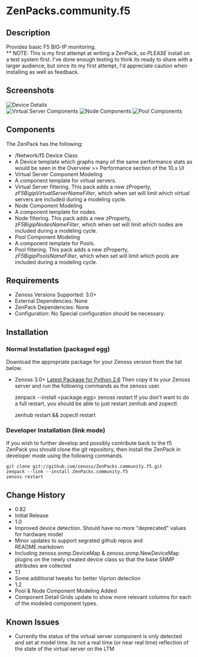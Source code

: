# ZenPacks.community.f5
## Description
Provides basic F5 BIG-IP monitoring.  
** NOTE: This is my first attempt at writing a ZenPack, so *PLEASE* install on 
a test system first. I've done enough testing to think its ready to share with 
a larger audience, but since its my first attempt, I'd appreciate caution when 
installing as well as feedback.

## Screenshots
![Device Details](https://github.com/dpetzel/ZenPacks.community.f5/raw/master/screenshots/zenoss_bigip_DeviceDetails.png)  
![Virtual Server Components](https://github.com/dpetzel/ZenPacks.community.f5/raw/master/screenshots/zenoss_bigip_vs_component.png)
![Node Components](https://github.com/dpetzel/ZenPacks.community.f5/raw/master/screenshots/zenoss_big_node_component.png)
![Pool Components](https://github.com/dpetzel/ZenPacks.community.f5/raw/master/screenshots/zenoss_big_pool_component.png)

## Components
The ZenPack has the following: 

 *  /Network/f5 Device Class
 *  A Device template which graphs many of the same performance stats as 
 	would be seen in the Overview >> Performance section of the 10.x UI
 * Virtual Server Component Modeling
  * A component template for virtual servers. 
  * Virtual Server filtering. This pack adds a new zProperty, 
 	*zF5BigipVirtualServerNameFilter*, which when set will limit which virtual 
 	servers are included during a modeling cycle.  
 * Node Component Modeling
  * A component template for nodes. 
  * Node filtering. This pack adds a new zProperty, *zF5BigipNodesNameFilter*, which when set will 
    limit which nodes are included during a modeling cycle.  
 * Pool Component Modeling
  * A component template for Pools. 
  * Pool filtering. This pack adds a new zProperty, *zF5BigipPoolsNameFilter*, which when set will 
    limit which pools are included during a modeling cycle.  
 	

## Requirements
 * Zenoss Versions Supported: 3.0+
 * External Dependencies: None
 * ZenPack Dependencies: None
 * Configuration: No Special configuration should be necessary.

## Installation
### Normal Installation (packaged egg)
Download the appropriate package for your Zenoss version from the list
below.
 * Zenoss 3.0+ [Latest Package for Python 2.6][]
Then copy it to your Zenoss server and run the following commands as the zenoss
user.

    zenpack --install <package.egg>
    zenoss restart
If you don't want to do a full restart, you should be able to just restart
zenhub and zopectl.

	zenhub restart &&  zopectl restart

### Developer Installation (link mode)
If you wish to further develop and possibly contribute back to the f5
ZenPack you should clone the git repository, then install the ZenPack in
developer mode using the following commands.

    git clone git://github.com/zenoss/ZenPacks.community.f5.git
    zenpack --link --install ZenPacks.community.f5
    zenoss restart

## Change History
 * 0.82
  * Initial Release
 * 1.0
  * Improved device detection. Should have no more "deprecated" values for 
  hardware model 
  * Minor updates to support segrated github repos and README.markdown
  * Including zenoss.snmp.DeviceMap & zenoss.snmp.NewDeviceMap plugins on the 
  newly created device class so that the base SNMP attributes are collected
 * 1.1
  * Some additional tweaks for better Viprion detection
 * 1.2
  * Pool & Node Component Modeling Added
  * Component Detail Grids update to show more relevant columns for each of the modeled component types.

## Known Issues
 *  Currently the status of the virtual server component is only detected and 
 	set at model time. Its not a real time (or near real time) reflection of 
 	the state of the virtual server on the LTM
 	
[Latest Package for Python 2.6]: <https://github.com/downloads/dpetzel/ZenPacks.community.f5/ZenPacks.community.f5-1.2-py2.6.egg>